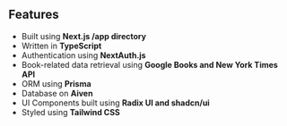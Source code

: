 ## Features

- Built using **Next.js /app directory**
- Written in **TypeScript**
- Authentication using **NextAuth.js**
- Book-related data retrieval using **Google Books and New York Times API**
- ORM using **Prisma**
- Database on **Aiven**
- UI Components built using **Radix UI and shadcn/ui**
- Styled using **Tailwind CSS**
